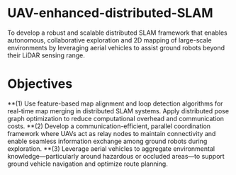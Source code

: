 # UAV-enhanced-distributed-SLAM
To develop a robust and scalable distributed SLAM framework that enables autonomous, collaborative exploration and 2D mapping of large-scale environments by leveraging aerial vehicles to assist ground robots beyond their LiDAR sensing range.

# Objectives
**(1)	Use feature-based map alignment and loop detection algorithms for real-time map merging in distributed SLAM systems. Apply distributed pose graph optimization to reduce computational overhead and communication costs.
**(2)	Develop a communication-efficient, parallel coordination framework where UAVs act as relay nodes to maintain connectivity and enable seamless information exchange among ground robots during exploration.
**(3)	Leverage aerial vehicles to aggregate environmental knowledge—particularly around hazardous or occluded areas—to support ground vehicle navigation and optimize route planning.
